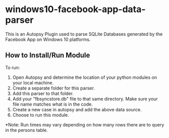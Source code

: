 # windows10-facebook-app-data-parser
This is an Autopsy Plugin used to parse SQLite Databases generated by the Facebook App on Windows 10 platforms.


## How to Install/Run Module
To run:
1) Open Autopsy and determine the location of your python modules on your local machine.
2) Create a separate folder for this parser.
3) Add this parser to that folder. 
4) Add your "fbsyncstore.db" file to that same directory. Make sure your file name matches what is in the code.
5) Create a new case in autopsy and add the above data source.
6) Choose to run this module.

*Note: Run times may vary depending on how many rows there are to query in the persons table.
